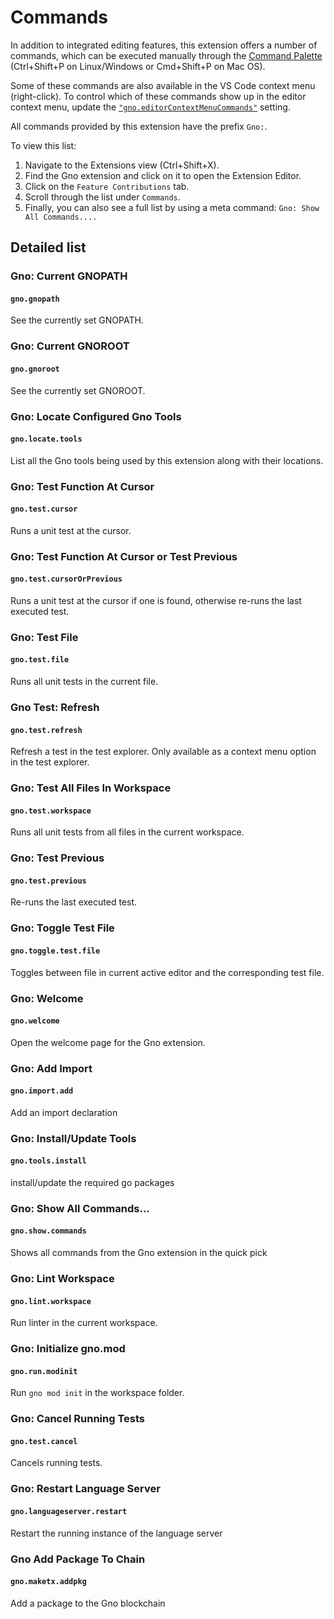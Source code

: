 # Commands

In addition to integrated editing features, this extension offers a number of commands, which can be executed manually through the [Command Palette](https://code.visualstudio.com/docs/getstarted/userinterface#_command-palette) (Ctrl+Shift+P on Linux/Windows or Cmd+Shift+P on Mac OS).

Some of these commands are also available in the VS Code context menu (right-click). To control which of these commands show up in the editor context menu, update the [`"gno.editorContextMenuCommands"`](settings.md#gno.editorContextMenuCommands) setting.

All commands provided by this extension have the prefix `Gno:`.

To view this list:

1. Navigate to the Extensions view (Ctrl+Shift+X).
2. Find the Gno extension and click on it to open the Extension Editor.
3. Click on the `Feature Contributions` tab.
4. Scroll through the list under `Commands`.
5. Finally, you can also see a full list by using a meta command: `Gno: Show All Commands....`

## Detailed list

<!-- Everything below this line is generated. DO NOT EDIT. -->

### Gno: Current GNOPATH

#### `gno.gnopath`

See the currently set GNOPATH.

### Gno: Current GNOROOT

#### `gno.gnoroot`

See the currently set GNOROOT.

### Gno: Locate Configured Gno Tools

#### `gno.locate.tools`

List all the Gno tools being used by this extension along with their locations.

### Gno: Test Function At Cursor

#### `gno.test.cursor`

Runs a unit test at the cursor.

### Gno: Test Function At Cursor or Test Previous

#### `gno.test.cursorOrPrevious`

Runs a unit test at the cursor if one is found, otherwise re-runs the last executed test.

### Gno: Test File

#### `gno.test.file`

Runs all unit tests in the current file.

### Gno Test: Refresh

#### `gno.test.refresh`

Refresh a test in the test explorer. Only available as a context menu option in the test explorer.

### Gno: Test All Files In Workspace

#### `gno.test.workspace`

Runs all unit tests from all files in the current workspace.

### Gno: Test Previous

#### `gno.test.previous`

Re-runs the last executed test.

### Gno: Toggle Test File

#### `gno.toggle.test.file`

Toggles between file in current active editor and the corresponding test file.

### Gno: Welcome

#### `gno.welcome`

Open the welcome page for the Gno extension.

### Gno: Add Import

#### `gno.import.add`

Add an import declaration

### Gno: Install/Update Tools

#### `gno.tools.install`

install/update the required go packages

### Gno: Show All Commands...

#### `gno.show.commands`

Shows all commands from the Gno extension in the quick pick

### Gno: Lint Workspace

#### `gno.lint.workspace`

Run linter in the current workspace.

### Gno: Initialize gno.mod

#### `gno.run.modinit`

Run `gno mod init` in the workspace folder.

### Gno: Cancel Running Tests

#### `gno.test.cancel`

Cancels running tests.

### Gno: Restart Language Server

#### `gno.languageserver.restart`

Restart the running instance of the language server

### Gno Add Package To Chain

#### `gno.maketx.addpkg`

Add a package to the Gno blockchain
